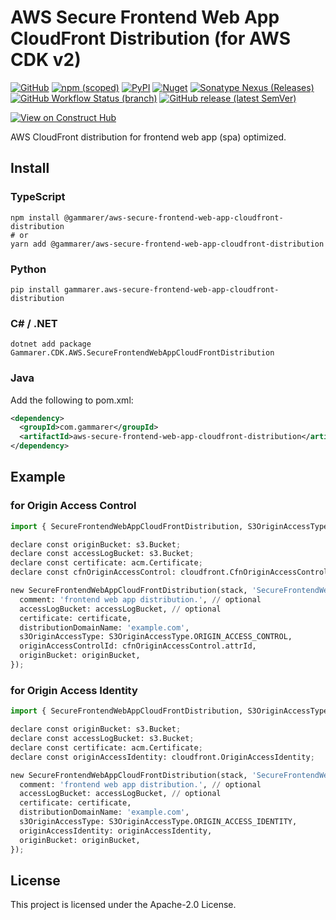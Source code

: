 # AWS Secure Frontend Web App CloudFront Distribution (for AWS CDK v2)

[![GitHub](https://img.shields.io/github/license/gammarer/aws-secure-frontend-web-app-cloudfront-distribution?style=flat-square)](https://github.com/gammarer/aws-secure-frontend-web-app-cloudfront-distribution/blob/main/LICENSE)
[![npm (scoped)](https://img.shields.io/npm/v/@gammarer/aws-secure-frontend-web-app-cloudfront-distribution?style=flat-square)](https://www.npmjs.com/package/@gammarer/aws-secure-frontend-web-app-cloudfront-distribution)
[![PyPI](https://img.shields.io/pypi/v/gammarer.aws-secure-frontend-web-app-cloudfront-distribution?style=flat-square)](https://pypi.org/project/gammarer.aws-secure-frontend-web-app-cloudfront-distribution/)
[![Nuget](https://img.shields.io/nuget/v/Gammarer.CDK.AWS.SecureFrontendWebAppCloudFrontDistribution?style=flat-square)](https://www.nuget.org/packages/Gammarer.CDK.AWS.SecureFrontendWebAppCloudFrontDistribution/)
[![Sonatype Nexus (Releases)](https://img.shields.io/nexus/r/com.gammarer/aws-secure-frontend-web-app-cloudfront-distribution?server=https%3A%2F%2Fs01.oss.sonatype.org%2F&style=flat-square)](https://s01.oss.sonatype.org/content/repositories/releases/com/gammarer/aws-secure-frontend-web-app-cloudfront-distribution/)
[![GitHub Workflow Status (branch)](https://img.shields.io/github/actions/workflow/status/gammarer/aws-secure-frontend-web-app-cloudfront-distribution/release.yml?branch=main&label=release&style=flat-square)](https://github.com/gammarer/aws-secure-frontend-web-app-cloudfront-distribution/actions/workflows/release.yml)
[![GitHub release (latest SemVer)](https://img.shields.io/github/v/release/gammarer/aws-secure-frontend-web-app-cloudfront-distribution?sort=semver&style=flat-square)](https://github.com/gammarer/aws-secure-frontend-web-app-cloudfront-distribution/releases)

[![View on Construct Hub](https://constructs.dev/badge?package=@gammarer/aws-secure-frontend-web-app-cloudfront-distribution)](https://constructs.dev/packages/@gammarer/aws-secure-frontend-web-app-cloudfront-distribution)

AWS CloudFront distribution for frontend web app (spa) optimized.

## Install

### TypeScript

```shell
npm install @gammarer/aws-secure-frontend-web-app-cloudfront-distribution
# or
yarn add @gammarer/aws-secure-frontend-web-app-cloudfront-distribution
```

### Python

```shell
pip install gammarer.aws-secure-frontend-web-app-cloudfront-distribution
```

### C# / .NET

```shell
dotnet add package Gammarer.CDK.AWS.SecureFrontendWebAppCloudFrontDistribution
```

### Java

Add the following to pom.xml:

```xml
<dependency>
  <groupId>com.gammarer</groupId>
  <artifactId>aws-secure-frontend-web-app-cloudfront-distribution</artifactId>
</dependency>
```

## Example

### for Origin Access Control

```python
import { SecureFrontendWebAppCloudFrontDistribution, S3OriginAccessType } from '@gammarer/aws-secure-frontend-web-app-cloudfront-distribution';

declare const originBucket: s3.Bucket;
declare const accessLogBucket: s3.Bucket;
declare const certificate: acm.Certificate;
declare const cfnOriginAccessControl: cloudfront.CfnOriginAccessControl

new SecureFrontendWebAppCloudFrontDistribution(stack, 'SecureFrontendWebAppCloudFrontDistribution', {
  comment: 'frontend web app distribution.', // optional
  accessLogBucket: accessLogBucket, // optional
  certificate: certificate,
  distributionDomainName: 'example.com',
  s3OriginAccessType: S3OriginAccessType.ORIGIN_ACCESS_CONTROL,
  originAccessControlId: cfnOriginAccessControl.attrId,
  originBucket: originBucket,
});
```

### for Origin Access Identity

```python
import { SecureFrontendWebAppCloudFrontDistribution, S3OriginAccessType } from '@gammarer/aws-secure-frontend-web-app-cloudfront-distribution';

declare const originBucket: s3.Bucket;
declare const accessLogBucket: s3.Bucket;
declare const certificate: acm.Certificate;
declare const originAccessIdentity: cloudfront.OriginAccessIdentity;

new SecureFrontendWebAppCloudFrontDistribution(stack, 'SecureFrontendWebAppCloudFrontDistribution', {
  comment: 'frontend web app distribution.', // optional
  accessLogBucket: accessLogBucket, // optional
  certificate: certificate,
  distributionDomainName: 'example.com',
  s3OriginAccessType: S3OriginAccessType.ORIGIN_ACCESS_IDENTITY,
  originAccessIdentity: originAccessIdentity,
  originBucket: originBucket,
});
```

## License

This project is licensed under the Apache-2.0 License.
